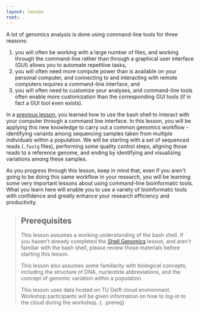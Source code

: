 ```yaml
---
layout: lesson
root: .
---
```


A lot of genomics analysis is done using command-line tools for three reasons:   
1) you will often be working with a large number of files, and working through the command-line rather than 
through a graphical user interface (GUI) allows you to automate repetitive tasks,    
2) you will often need more compute power than is available on your personal computer, and 
connecting to and interacting with remote computers requires a command-line interface, and    
3) you will often need to customize your analyses, and command-line tools often enable more 
customization than the corresponding GUI tools (if in fact a GUI tool even exists).   

In a [previous lesson](https://mvdb01.github.io/shell-genomics/), you learned how to use the bash shell to interact with your computer through a command line interface. In this 
lesson, you will be applying this new knowledge to carry out a common genomics workflow - identifying variants among sequencing samples 
taken from multiple individuals within a population. We will be starting with a set of sequenced reads (`.fastq` files), performing
some quality control steps, aligning those reads to a reference genome, and ending by identifying and visualizing variations among these
samples. 

As you progress through this lesson, keep in mind that, even if you aren't going to be doing this same workflow in your research, 
you will be learning some very important lessons about using command-line bioinformatic tools. What you learn here will enable you to 
use a variety of bioinformatic tools with confidence and greatly enhance your research efficiency and productivity.

> ## Prerequisites
>
> This lesson assumes a working understanding of the bash shell. If you haven't already completed the [Shell Genomics](https://mvdb01.github.io/shell-genomics/) lesson, and aren't familiar with the bash shell, please review those materials
> before starting this lesson.
>
> This lesson also assumes some familiarity with biological concepts, including the structure of DNA, nucleotide abbreviations, and the 
> concept of genomic variation within a population. 
>
> This lesson uses data hosted on TU Delft cloud environment. Workshop participants will be given information on how
> to log-in to the cloud during the workshop. 
{: .prereq}
